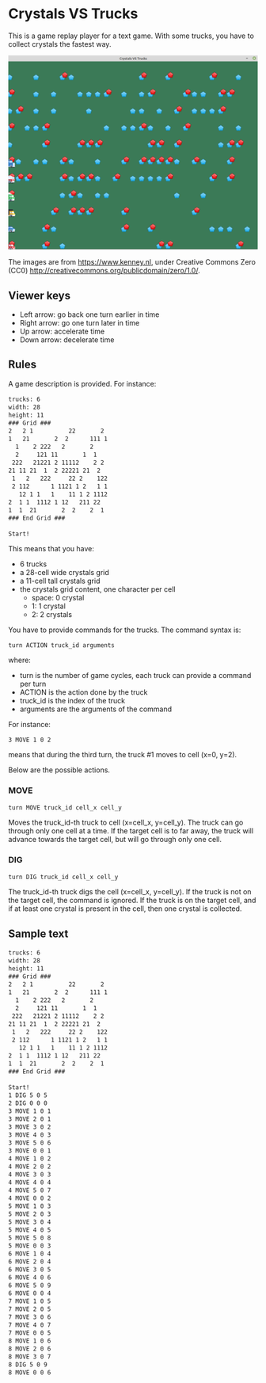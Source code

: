 # Crystals VS Trucks

This is a game replay player for a text game. With some trucks, you have to collect
crystals the fastest way.

![screenshot](crystals_vs_trucks.png)

The images are from https://www.kenney.nl,
under Creative Commons Zero (CC0) http://creativecommons.org/publicdomain/zero/1.0/.

## Viewer keys

- Left arrow: go back one turn earlier in time
- Right arrow: go one turn later in time
- Up arrow: accelerate time
- Down arrow: decelerate time

## Rules

A game description is provided. For instance:

```
trucks: 6
width: 28
height: 11
### Grid ###
2   2 1          22       2 
1   21       2  2      111 1
  1    2 222   2       2    
  2     121 11       1  1   
 222   21221 2 11112    2 2 
21 11 21  1  2 22221 21  2  
 1   2   222     22 2    122
 2 112      1 1121 1 2   1 1
   12 1 1   1    11 1 2 1112
2  1 1  1112 1 12   211 22  
1  1  21       2  2    2  1 
### End Grid ###

Start!
```

This means that you have:

- 6 trucks
- a 28-cell wide crystals grid
- a 11-cell tall crystals grid
- the crystals grid content, one character per cell
  - space: 0 crystal
  - 1: 1 crystal
  - 2: 2 crystals

You have to provide commands for the trucks. The command syntax is:

```
turn ACTION truck_id arguments
```

where:

- turn is the number of game cycles, each truck can provide a command per turn
- ACTION is the action done by the truck
- truck_id is the index of the truck
- arguments are the arguments of the command

For instance:

```
3 MOVE 1 0 2
```

means that during the third turn, the truck \#1 moves to cell (x=0, y=2).

Below are the possible actions.

### MOVE

```
turn MOVE truck_id cell_x cell_y
```

Moves the truck_id-th truck to cell (x=cell_x, y=cell_y). The truck can go through only one cell at a time. If the target cell is to far away, the truck will advance towards the target cell, but will go through only one cell.

### DIG

```
turn DIG truck_id cell_x cell_y
```

The truck_id-th truck digs the cell (x=cell_x, y=cell_y). If the truck is not on the target cell, the command is ignored. If the truck is on the target cell, and if at least one crystal is present in the cell, then one crystal is collected.

## Sample text

```
trucks: 6
width: 28
height: 11
### Grid ###
2   2 1          22       2 
1   21       2  2      111 1
  1    2 222   2       2    
  2     121 11       1  1   
 222   21221 2 11112    2 2 
21 11 21  1  2 22221 21  2  
 1   2   222     22 2    122
 2 112      1 1121 1 2   1 1
   12 1 1   1    11 1 2 1112
2  1 1  1112 1 12   211 22  
1  1  21       2  2    2  1 
### End Grid ###

Start!
1 DIG 5 0 5
2 DIG 0 0 0
3 MOVE 1 0 1
3 MOVE 2 0 1
3 MOVE 3 0 2
3 MOVE 4 0 3
3 MOVE 5 0 6
3 MOVE 0 0 1
4 MOVE 1 0 2
4 MOVE 2 0 2
4 MOVE 3 0 3
4 MOVE 4 0 4
4 MOVE 5 0 7
4 MOVE 0 0 2
5 MOVE 1 0 3
5 MOVE 2 0 3
5 MOVE 3 0 4
5 MOVE 4 0 5
5 MOVE 5 0 8
5 MOVE 0 0 3
6 MOVE 1 0 4
6 MOVE 2 0 4
6 MOVE 3 0 5
6 MOVE 4 0 6
6 MOVE 5 0 9
6 MOVE 0 0 4
7 MOVE 1 0 5
7 MOVE 2 0 5
7 MOVE 3 0 6
7 MOVE 4 0 7
7 MOVE 0 0 5
8 MOVE 1 0 6
8 MOVE 2 0 6
8 MOVE 3 0 7
8 DIG 5 0 9
8 MOVE 0 0 6
```
